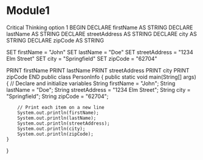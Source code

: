 # Module1
Critical Thinking option 1
BEGIN
  DECLARE firstName AS STRING
  DECLARE lastName AS STRING
  DECLARE streetAddress AS STRING
  DECLARE city AS STRING
  DECLARE zipCode AS STRING

  SET firstName = "John"
  SET lastName = "Doe"
  SET streetAddress = "1234 Elm Street"
  SET city = "Springfield"
  SET zipCode = "62704"

  PRINT firstName
  PRINT lastName
  PRINT streetAddress
  PRINT city
  PRINT zipCode
END
public class PersonInfo {
    public static void main(String[] args) {
        // Declare and initialize variables
        String firstName = "John";
        String lastName = "Doe";
        String streetAddress = "1234 Elm Street";
        String city = "Springfield";
        String zipCode = "62704";

        // Print each item on a new line
        System.out.println(firstName);
        System.out.println(lastName);
        System.out.println(streetAddress);
        System.out.println(city);
        System.out.println(zipCode);
    }
}
